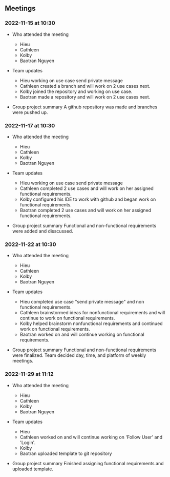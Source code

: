 ## Meetings
### 2022-11-15 at 10:30
- Who attended the meeting
  - Hieu
  - Cathleen
  - Kolby 
  - Baotran Nguyen

- Team updates
  - Hieu working on use case send private message
  - Cathleen created a branch and will work on 2 use cases next.
  - Kolby joined the repository and working on use case.
  - Baotran made a repository and will work on 2 use cases next.

- Group project summary 
  A github repository was made and branches were pushed up.

### 2022-11-17 at 10:30
- Who attended the meeting
  - Hieu
  - Cathleen
  - Kolby
  - Baotran Nguyen

- Team updates
  - Hieu working on use case send private message
  - Cathleen completed 2 use cases and will work on her assigned functional requirements.
  - Kolby configured his IDE to work with github and began work on functional requirements.
  - Baotran completed 2 use cases and will work on her assigned functional requirements.


- Group project summary 
  Functional and non-functional requirements were added and disscussed. 

### 2022-11-22 at 10:30
- Who attended the meeting
  - Hieu
  - Cathleen
  - Kolby
  - Baotran Nguyen

- Team updates
  - Hieu completed use case "send private message" and non functional requirements.
  - Cathleen brainstormed ideas for nonfunctional requirements and will continue to work on functional requirements.
  - Kolby helped brainstorm nonfunctional requirements and continued work on functional requirements.
  - Baotran worked on and will continue working on functional requirements.

- Group project summary 
  Functional and non-functional requirements were finalized. Team decided day, time, and platform of weekly meetings. 

### 2022-11-29 at 11:12
- Who attended the meeting
  - Hieu
  - Cathleen
  - Kolby
  - Baotran Nguyen

- Team updates
  - Hieu 
  - Cathleen worked on and will continue working on 'Follow User' and 'Login'.
  - Kolby 
  - Baotran uploaded template to git repository

- Group project summary 
  Finished assigning functional requirements and uploaded template.   
